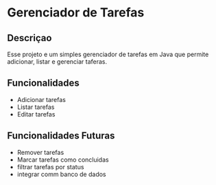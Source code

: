 # Gerenciador de Tarefas

## Descriçao
Esse projeto e um simples gerenciador de tarefas  em Java que permite adicionar, listar e gerenciar taferas.

## Funcionalidades
- Adicionar tarefas
- Listar tarefas
- Editar tarefas

## Funcionalidades Futuras
- Remover tarefas
- Marcar tarefas como concluidas
- filtrar tarefas por status
- integrar comm banco de dados
